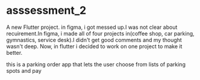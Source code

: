 # asssessment_2
A new Flutter project. in figma, i got messed up.I was not clear about recuirement.In figma, i made all of four projects in(coffee shop, car parking, gymnastics, service desk).I didn't get good comments and my thought wasn't deep. Now, in flutter i decided to work on one project to make it better.

this is a parking order app that lets the user choose from lists of parking spots and pay
